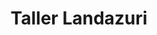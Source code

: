 ---
title: "Taller Landazuri"
url: /calle-blancos/taller-landazuri/
shop: reparación de automóviles
---